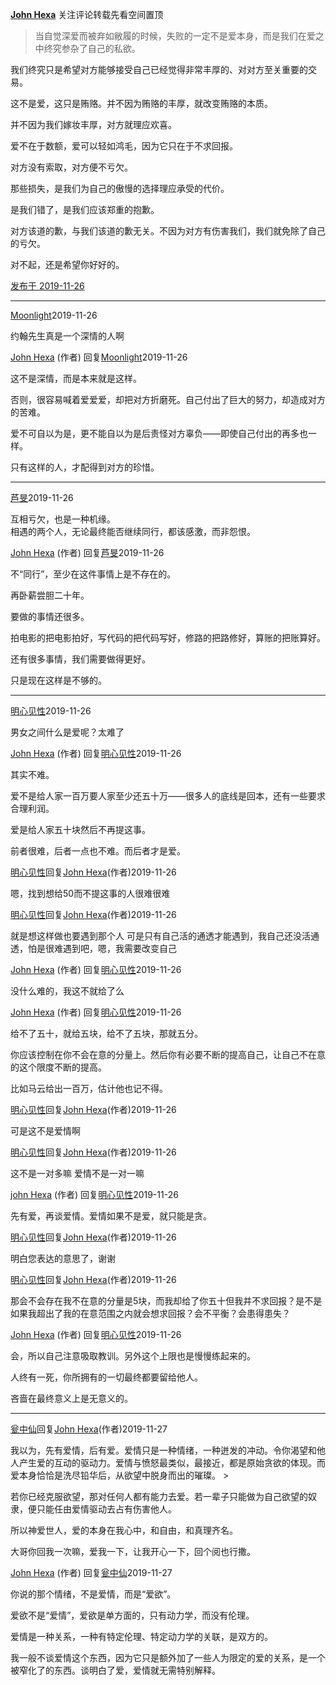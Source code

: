 [**John Hexa**](https://www.zhihu.com/people/mcbig)
关注评论转载先看空间置顶

>当自觉深爱而被弃如敝履的时候，失败的一定不是爱本身，而是我们在爱之中终究参杂了自己的私欲。  
>  
我们终究只是希望对方能够接受自己已经觉得非常丰厚的、对对方至关重要的交易。  
>  
这不是爱，这只是贿赂。并不因为贿赂的丰厚，就改变贿赂的本质。  
  >
并不因为我们嫁妆丰厚，对方就理应欢喜。  
  >
爱不在于数额，爱可以轻如鸿毛，因为它只在于不求回报。  
  >
对方没有索取，对方便不亏欠。  
  >
那些损失，是我们为自己的傲慢的选择理应承受的代价。  
  >
  >
是我们错了，是我们应该郑重的抱歉。  
  >
  >
对方该道的歉，与我们该道的歉无关。不因为对方有伤害我们，我们就免除了自己的亏欠。  
  >
对不起，还是希望你好好的。

[发布于 2019-11-26](https://www.zhihu.com/pin/1182455637795061760)

---

[Moonlight](https://www.zhihu.com/people/silver-crane)2019-11-26
>
约翰先生真是一个深情的人啊

[John Hexa](https://www.zhihu.com/people/mcbig)​ (作者) 回复[Moonlight](https://www.zhihu.com/people/silver-crane)2019-11-26
>
这不是深情，而是本来就是这样。  
  >
否则，很容易喊着爱爱爱，却把对方折磨死。自己付出了巨大的努力，却造成对方的苦难。  
  >
爱不可自以为是，更不能自以为是后责怪对方辜负——即使自己付出的再多也一样。  
  >
只有这样的人，才配得到对方的珍惜。

___

[芦旻](https://www.zhihu.com/people/qiao-xi-62-98)2019-11-26
>
互相亏欠，也是一种机缘。  
相遇的两个人，无论最终能否继续同行，都该感激，而非怨恨。

[John Hexa](https://www.zhihu.com/people/mcbig)​ (作者) 回复[芦旻](https://www.zhihu.com/people/qiao-xi-62-98)2019-11-26
>
不“同行”，至少在这件事情上是不存在的。  
  >
再卧薪尝胆二十年。  
  >
要做的事情还很多。  
  >
拍电影的把电影拍好，写代码的把代码写好，修路的把路修好，算账的把账算好。  
  >
还有很多事情，我们需要做得更好。  
  >
只是现在这样是不够的。

___

[明心见性](https://www.zhihu.com/people/a-a-a-ming-45187)2019-11-26
>
男女之间什么是爱呢？太难了

[John Hexa](https://www.zhihu.com/people/mcbig)​ (作者) 回复[明心见性](https://www.zhihu.com/people/a-a-a-ming-45187)2019-11-26
>
其实不难。  
  >
爱不是给人家一百万要人家至少还五十万——很多人的底线是回本，还有一些要求合理利润。  
  >
爱是给人家五十块然后不再提这事。  
  >
前者很难，后者一点也不难。而后者才是爱。

[明心见性](https://www.zhihu.com/people/a-a-a-ming-45187)回复[John Hexa](https://www.zhihu.com/people/mcbig)​ (作者)2019-11-26
>
嗯，找到想给50而不提这事的人很难很难

[明心见性](https://www.zhihu.com/people/a-a-a-ming-45187)回复[John Hexa](https://www.zhihu.com/people/mcbig)​ (作者)2019-11-26
>
就是想这样做也要遇到那个人 可是只有自己活的通透才能遇到，我自己还没活通透，怕是很难遇到吧，嗯，我需要改变自己

[John Hexa](https://www.zhihu.com/people/mcbig)​ (作者) 回复[明心见性](https://www.zhihu.com/people/a-a-a-ming-45187)2019-11-26
>
没什么难的，我这不就给了么

[John Hexa](https://www.zhihu.com/people/mcbig)​ (作者) 回复[明心见性](https://www.zhihu.com/people/a-a-a-ming-45187)2019-11-26
>
给不了五十，就给五块，给不了五块，那就五分。  
  >
你应该控制在你不会在意的分量上。然后你有必要不断的提高自己，让自己不在意的这个限度不断的提高。  
  >
比如马云给出一百万，估计他也记不得。

[明心见性](https://www.zhihu.com/people/a-a-a-ming-45187)回复[John Hexa](https://www.zhihu.com/people/mcbig)​ (作者)2019-11-26
>
可是这不是爱情啊

[明心见性](https://www.zhihu.com/people/a-a-a-ming-45187)回复[John Hexa](https://www.zhihu.com/people/mcbig)​ (作者)2019-11-26
>
这不是一对多嘛 爱情不是一对一嘛

[john Hexa](https://www.zhihu.com/people/mcbig)​ (作者) 回复[明心见性](https://www.zhihu.com/people/a-a-a-ming-45187)2019-11-26
>
先有爱，再谈爱情。爱情如果不是爱，就只能是贪。

[明心见性](https://www.zhihu.com/people/a-a-a-ming-45187)回复[John Hexa](https://www.zhihu.com/people/mcbig)​ (作者)2019-11-26
>
明白您表达的意思了，谢谢

[明心见性](https://www.zhihu.com/people/a-a-a-ming-45187)回复[John Hexa](https://www.zhihu.com/people/mcbig)​ (作者)2019-11-26
>
那会不会存在我不在意的分量是5块，而我却给了你五十但我并不求回报？是不是如果我超出了我的在意范围之内就会想求回报？会不平衡？会患得患失？

[John Hexa](https://www.zhihu.com/people/mcbig)​ (作者) 回复[明心见性](https://www.zhihu.com/people/a-a-a-ming-45187)2019-11-26
>
会，所以自己注意吸取教训。另外这个上限也是慢慢练起来的。  
  >
人终有一死，你所拥有的一切最终都要留给他人。  
  >
吝啬在最终意义上是无意义的。

---

[瓮中仙](https://www.zhihu.com/people/yi-ge-cu-ren-76)回复[John Hexa](https://www.zhihu.com/people/mcbig)​ (作者)2019-11-27
>
我以为，先有爱情，后有爱。爱情只是一种情绪，一种迸发的冲动。令你渴望和他人产生爱的互动的驱动力。爱情与愤怒最类似，最接近，都是原始贪欲的体现。而爱本身恰恰是洗尽铅华后，从欲望中脱身而出的璀璨。  >
  >
若你已经克服欲望，那对任何人都有能力去爱。若一辈子只能做为自己欲望的奴隶，便只能任由爱情驱动去占有伤害他人。  
  >
所以神爱世人，爱的本身在我心中，和自由，和真理齐名。  
  >
大哥你回我一次嘛，爱我一下，让我开心一下，回个阅也行撒。

[John Hexa](https://www.zhihu.com/people/mcbig)​ (作者) 回复[瓮中仙](https://www.zhihu.com/people/yi-ge-cu-ren-76)2019-11-27
>
你说的那个情绪，不是爱情，而是“爱欲”。  
  >
爱欲不是“爱情”，爱欲是单方面的，只有动力学，而没有伦理。  
  >
爱情是一种关系，一种有特定伦理、特定动力学的关联，是双方的。  
  >
我一般不谈爱情这个东西，因为它只是额外加了一些人为限定的爱的关系，是一个被窄化了的东西。谈明白了爱，爱情就无需特别解释。